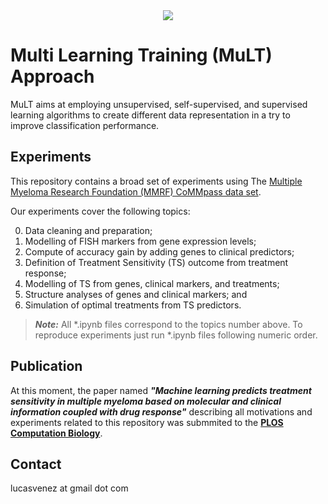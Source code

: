 <div align="center">
  <img src="https://github.com/lucasvenez/mult/blob/bioinformatics/mult_logo.png?raw=true">
</div>

# Multi Learning Training (MuLT) Approach

MuLT aims at employing unsupervised, self-supervised, and supervised learning algorithms to create different data representation in a try to improve classification performance.

## Experiments

This repository contains a broad set of experiments using The [Multiple Myeloma Research Foundation (MMRF) CoMMpass data set](https://research.themmrf.org/).

Our experiments cover the following topics:

   0. Data cleaning and preparation;
   1. Modelling of FISH markers from gene expression levels;
   2. Compute of accuracy gain by adding genes to clinical predictors;
   3. Definition of Treatment Sensitivity (TS) outcome from treatment response;
   4. Modelling of TS from genes, clinical markers, and treatments;
   5. Structure analyses of genes and clinical markers; and
   6. Simulation of optimal treatments from TS predictors.

> **_Note:_** All *.ipynb files correspond to the topics number above. To reproduce experiments just run *.ipynb files following numeric order.

## Publication

At this moment, the paper named **_"Machine learning predicts treatment sensitivity in multiple myeloma based on molecular and clinical information coupled with drug response"_** describing all motivations and experiments related to this repository was submmited to the **[PLOS Computation Biology](https://journals.plos.org/ploscompbiol/)**.

## Contact

lucasvenez at gmail dot com

